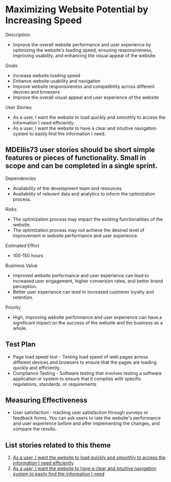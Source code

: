 # Maximizing Website Potential by Increasing Speed

Description: 
* Improve the overall website performance and user experience by optimizing the website's loading speed, ensuring responsiveness, improving usability, and enhancing the visual appeal of the website.

Goals
* Increase website loading speed
* Enhance website usability and navigation
* Improve website responsiveness and compatibility across different devices and browsers
* Improve the overall visual appeal and user experience of the website

User Stories
* As a user, I want the website to load quickly and smoothly to access the information I need efficiently.
* As a user, I want the website to have a clear and intuitive navigation system to easily find the information I need.
## MDEllis73 user stories should be short simple features or pieces of functionality. Small in scope and can be completed in a single sprint.
Dependencies
* Availability of the development team and resources
* Availability of relevant data and analytics to inform the optimization process.

Risks
* The optimization process may impact the existing functionalities of the website.
* The optimization process may not achieve the desired level of improvement in website performance and user experience.

Estimated Effort
* 100-150 hours

Business Value
* Improved website performance and user experience can lead to increased user engagement, higher conversion rates, and better brand perception.
* Better user experience can lead to increased customer loyalty and retention.

Priority
* High, improving website performance and user experience can have a significant impact on the success of the website and the business as a whole.

## Test Plan
* Page load speed test - Testing load speed of web pages across different devices and browsers to ensure that the pages are loading quickly and efficiently.
* Compliance Testing - Software testing that involves testing a software application or system to ensure that it complies with specific regulations, standards, or requirements

## Measuring Effectiveness
* User satisfaction - tracking user satisfaction through surveys or feedback forms. You can ask users to rate the website's performance and user experience before and after implementing the changes, and compare the results.

## List stories related to this theme
1. [As a user, I want the website to load quickly and smoothly to access the information I need efficiently](story_2_1.md)
2. [As a user, I want the website to have a clear and intuitive navigation system to easily find the information I need](story_2_2.md)
